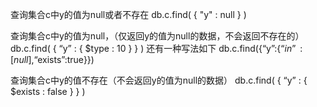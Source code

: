 查询集合c中y的值为null或者不存在
db.c.find( { "y" : null } )

查询集合c中y的值为null，（仅返回y的值为null的数据，不会返回不存在的）
db.c.find( { “y” : { $type : 10 } } )
还有一种写法如下
db.c.find({“y”:{“$in”:[null], “$exists”:true}})

查询集合c中y的值不存在（不会返回y的值为null的数据）
db.c.find( { “y” : { $exists : false } } )